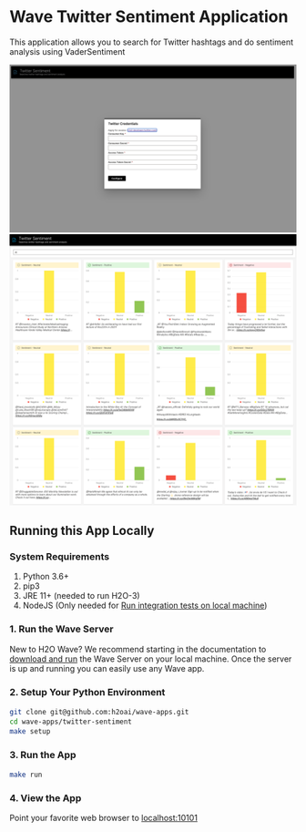 # Wave Twitter Sentiment Application

This application allows you to search for Twitter hashtags and do sentiment analysis using VaderSentiment

![Twitter-Sentiment App Screenshot - Login Screen](docs/screenshots/login-page.png)
![Twitter-Sentiment App Screenshot - Home Page](docs/screenshots/home-page.png)

## Running this App Locally

### System Requirements

1. Python 3.6+
2. pip3
3. JRE 11+ (needed to run H2O-3)
4. NodeJS (Only needed for [Run integration tests on local machine](#run-integration-tests))

### 1. Run the Wave Server

New to H2O Wave? We recommend starting in the documentation to [download and run](https://wave.h2o.ai/docs/installation) the Wave Server on your local machine. Once the server is up and running you can easily use any Wave app.

### 2. Setup Your Python Environment

```bash
git clone git@github.com:h2oai/wave-apps.git
cd wave-apps/twitter-sentiment
make setup
```

### 3. Run the App

```bash
make run
```

### 4. View the App

Point your favorite web browser to [localhost:10101](http://localhost:10101)
